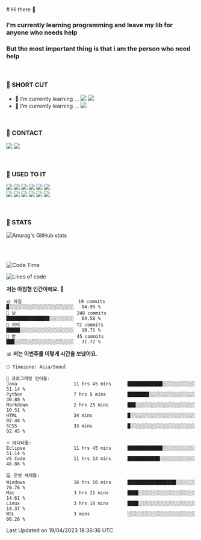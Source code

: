 <div>
# Hi there 👋

### I'm currently learning programming and leave my lib for anyone who needs help
### But the most important thing is that i am the person who need help

<br>

### 🚀 SHORT CUT

- 🔭 I’m currently learning ... <img src="https://img.shields.io/badge/Python-3776AB?style=plastic&logo=Python&logoColor=white"> <img src="https://img.shields.io/badge/C-A8B9CC?style=plastic&logo=C&logoColor=white">
- 🌱 I’m currently learning ... <img src="https://img.shields.io/badge/Tensorflow-FF6F00?style=plastic&logo=TensorFlow&logoColor=white">

<br>

### 📧 CONTACT
<a href="https://www.instagram.com/das_fef" target="_blank"><img src="https://img.shields.io/badge/Instagram-E4405F?style=plastic&logo=Instagram&logoColor=white"></a>
<img src="https://img.shields.io/badge/mealhouse3377@gmail.com-EA4335?style=plastic&logo=Gmail&logoColor=white">

<br>

### 📖 USED TO IT

<img src="https://img.shields.io/badge/Python-3776AB?style=plastic&logo=Python&logoColor=white"> <img src="https://img.shields.io/badge/C-A8B9CC?style=plastic&logo=C&logoColor=white"> <img src="https://img.shields.io/badge/Java-007396?style=plastic&logo=OpenJDK&logoColor=white"> <img src="https://img.shields.io/badge/Django-092E20?style=plastic&logo=Django&logoColor=white"> <img src="https://img.shields.io/badge/Tensorflow-FF6F00?style=plastic&logo=TensorFlow&logoColor=white"> <img src="https://img.shields.io/badge/R-276DC3?style=plastic&logo=R&logoColor=white"><br> 
<img src="https://img.shields.io/badge/MySql-4479A1?style=plastic&logo=MySql&logoColor=white"> <img src="https://img.shields.io/badge/MariaDB-003545?style=plastic&logo=MariaDB&logoColor=white"> <img src="https://img.shields.io/badge/Oracle-F80000?style=plastic&logo=Oracle&logoColor=white"> <img src="https://img.shields.io/badge/Jupyter-F37626?style=plastic&logo=Jupyter&logoColor=white"> <img src="https://img.shields.io/badge/Qt-41CD52?style=plastic&logo=Qt&logoColor=white"> <img src="https://img.shields.io/badge/SQLite-003B57?style=plastic&logo=SQLite&logoColor=white">

<br>

### 🔢 STATS
![Anurag's GitHub stats](https://github-readme-stats.vercel.app/api?username=dasfef&show_icons=true&theme=great-gatsby)

</div>

<br>
<br>

<!--START_SECTION:waka-->
![Code Time](http://img.shields.io/badge/Code%20Time-32%20hrs%2022%20mins-blue)

![Lines of code](https://img.shields.io/badge/%EC%A0%80%EB%8A%94%20%EC%97%AC%ED%83%9C%EA%B9%8C%EC%A7%80%20-4.3%20million%20%EC%A4%84%EC%9D%98%20%EC%BD%94%EB%93%9C%EB%A5%BC%20%EC%9E%91%EC%84%B1%ED%96%88%EC%96%B4%EC%9A%94.-blue)

**저는 아침형 인간이에요. 🐤** 

```text
🌞 아침                     19 commits          █░░░░░░░░░░░░░░░░░░░░░░░░   04.95 % 
🌆 낮　                     248 commits         ████████████████░░░░░░░░░   64.58 % 
🌃 저녁                     72 commits          █████░░░░░░░░░░░░░░░░░░░░   18.75 % 
🌙 밤　                     45 commits          ███░░░░░░░░░░░░░░░░░░░░░░   11.72 % 
```


📊 **저는 이번주를 이렇게 시간을 보냈어요.** 

```text
🕑︎ Timezone: Asia/Seoul

💬 프로그래밍 언어들: 
Java                     11 hrs 45 mins      █████████████░░░░░░░░░░░░   51.14 % 
Python                   7 hrs 5 mins        ████████░░░░░░░░░░░░░░░░░   30.80 % 
Markdown                 2 hrs 25 mins       ███░░░░░░░░░░░░░░░░░░░░░░   10.51 % 
HTML                     34 mins             █░░░░░░░░░░░░░░░░░░░░░░░░   02.48 % 
SCSS                     33 mins             █░░░░░░░░░░░░░░░░░░░░░░░░   02.45 % 

🔥 에디터들: 
Eclipse                  11 hrs 45 mins      █████████████░░░░░░░░░░░░   51.14 % 
VS Code                  11 hrs 14 mins      ████████████░░░░░░░░░░░░░   48.86 % 

💻 운영 체제들: 
Windows                  16 hrs 16 mins      ██████████████████░░░░░░░   70.76 % 
Mac                      3 hrs 21 mins       ████░░░░░░░░░░░░░░░░░░░░░   14.61 % 
Linux                    3 hrs 18 mins       ████░░░░░░░░░░░░░░░░░░░░░   14.37 % 
WSL                      3 mins              ░░░░░░░░░░░░░░░░░░░░░░░░░   00.26 % 
```


 Last Updated on 19/04/2023 18:36:36 UTC
<!--END_SECTION:waka-->
